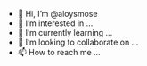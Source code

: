 - 👋 Hi, I’m @aloysmose
- 👀 I’m interested in ...
- 🌱 I’m currently learning ...
- 💞️ I’m looking to collaborate on ...
- 📫 How to reach me ...

<!---
aloysmose/aloysmose is a ✨ special ✨ repository because its `README.md` (this file) appears on your GitHub profile.
You can click the Preview link to take a look at your changes.
--->

